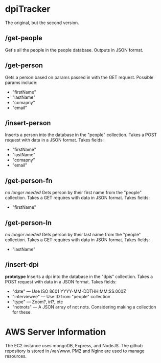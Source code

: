 # dpiTracker
The original, but the second version.

## /get-people
Get's all the people in the people database. Outputs in JSON format.

## /get-person
Gets a person based on params passed in with the GET request. Possible params include:
- "firstName"
- "lastName"
- "comapny"
- "email"

## /insert-person
Inserts a person into the database in the "people" collection. Takes a POST request with data in a JSON format. Takes fields:
- "firstName"
- "lastName"
- "comapny"
- "email"

## /get-person-fn
*no longer needed*
Gets person by their first name from the "people" collection. Takes a GET requires with data in JSON format. Takes fields:
- "firstName"

## /get-person-ln
*no longer needed*
Gets person by their last name from the "people" collection. Takes a GET requires with data in JSON format. Takes fields:
- "lastName"

## /insert-dpi
**prototype**
Inserts a dpi into the database in the "dpis" collection. Takes a POST request with data in a JSON format. Takes fields:
- "date" — Use ISO 8601 YYYY-MM-DDTHH:MM:SS.000Z
- "interviewee" — Use ID from "people" collection
- "type" — Zoom?, irl?, etc
- "notnots" — A JSON array of not nots. Considering making a collection for these.


# AWS Server Information

The EC2 instance uses mongoDB, Express, and NodeJS. The github repository is stored in /var/www. PM2 and Nginx are used to manage resources.
